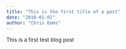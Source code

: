 ```yaml
---
title: "This is the first title of a post"
date: "2018-01-01"
author: "Chris Emms"
---
```


This is a first test blog post